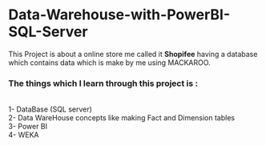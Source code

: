 # Data-Warehouse-with-PowerBI-SQL-Server
This Project is about a online store me called it <strong>Shopifee</strong> having a database which contains data which is make by me using MACKAROO.
<br>
<h3>The things which I learn through this project is :</h3>
<br>
1- DataBase (SQL server)<br>
2- Data WareHouse concepts like making Fact and Dimension tables <br>
3- Power BI <br>
4- WEKA      
